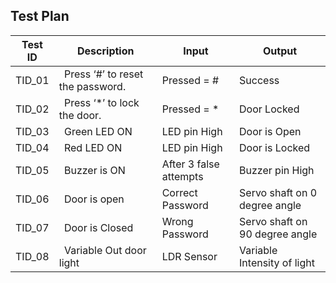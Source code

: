 ## Test Plan


|  Test ID | Description  | Input  | Output  |
|---|---|---|---|
|TID_01|` `Press ‘#’ to reset the password.|Pressed = #|Success|
|TID_02|` `Press ‘*’ to lock the door.|Pressed = * |Door Locked|
|TID_03|` `Green LED ON| LED pin High | Door is Open|
|TID_04|` `Red LED ON| LED pin High | Door is Locked|
|TID_05|` `Buzzer is ON|  After 3 false attempts | Buzzer pin High|
|TID_06|` `Door is open|Correct Password |Servo shaft on 0 degree angle|
|TID_07|` `Door is Closed|Wrong Password |Servo shaft on 90 degree angle|
|TID_08|` `Variable Out door light|LDR Sensor |Variable Intensity of light|


 
